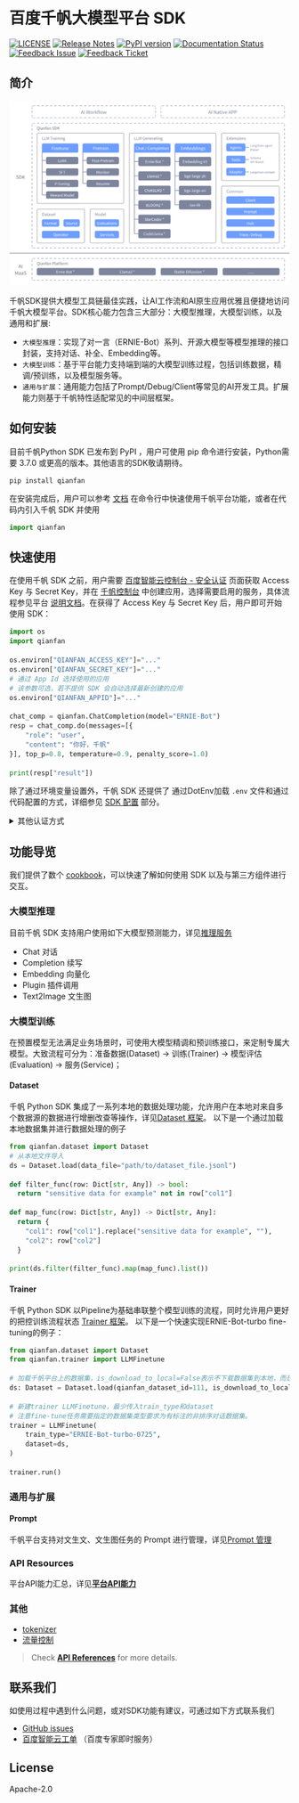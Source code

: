 # 百度千帆大模型平台 SDK

[![LICENSE](https://img.shields.io/github/license/baidubce/bce-qianfan-sdk.svg)](https://github.com/baidubce/bce-qianfan-sdk/blob/master/LICENSE)
[![Release Notes](https://img.shields.io/github/release/baidubce/bce-qianfan-sdk)](https://github.com/baidubce/bce-qianfan-sdk/releases)
[![PyPI version](https://badge.fury.io/py/qianfan.svg)](https://pypi.org/project/qianfan/)
[![Documentation Status](https://readthedocs.org/projects/qianfan/badge/?version=stable)](https://qianfan.readthedocs.io/en/stable/README.html)
[![Feedback Issue](https://img.shields.io/badge/%E8%81%94%E7%B3%BB%E6%88%91%E4%BB%AC-GitHub_Issue-brightgreen)](https://github.com/baidubce/bce-qianfan-sdk/issues)
[![Feedback Ticket](https://img.shields.io/badge/%E8%81%94%E7%B3%BB%E6%88%91%E4%BB%AC-%E7%99%BE%E5%BA%A6%E6%99%BA%E8%83%BD%E4%BA%91%E5%B7%A5%E5%8D%95-brightgreen)](https://console.bce.baidu.com/ticket/#/ticket/create?productId=279)

## 简介

![framwwork](/docs/imgs/sdk_framework.png)

千帆SDK提供大模型工具链最佳实践，让AI工作流和AI原生应用优雅且便捷地访问千帆大模型平台。SDK核心能力包含三大部分：大模型推理，大模型训练，以及通用和扩展:

- `大模型推理`：实现了对一言（ERNIE-Bot）系列、开源大模型等模型推理的接口封装，支持对话、补全、Embedding等。
- `大模型训练`：基于平台能力支持端到端的大模型训练过程，包括训练数据，精调/预训练，以及模型服务等。
- `通用与扩展`：通用能力包括了Prompt/Debug/Client等常见的AI开发工具。扩展能力则基于千帆特性适配常见的中间层框架。

## 如何安装

目前千帆Python SDK 已发布到 PyPI ，用户可使用 pip 命令进行安装，Python需要 3.7.0 或更高的版本。其他语言的SDK敬请期待。

```
pip install qianfan
```

在安装完成后，用户可以参考 [文档](./docs/cli.md) 在命令行中快速使用千帆平台功能，或者在代码内引入千帆 SDK 并使用

```python
import qianfan
```

## 快速使用

在使用千帆 SDK 之前，用户需要 [百度智能云控制台 - 安全认证](https://console.bce.baidu.com/iam/#/iam/accesslist) 页面获取 Access Key 与 Secret Key，并在 [千帆控制台](https://console.bce.baidu.com/qianfan/ais/console/applicationConsole/application) 中创建应用，选择需要启用的服务，具体流程参见平台 [说明文档](https://cloud.baidu.com/doc/Reference/s/9jwvz2egb)。在获得了 Access Key 与 Secret Key 后，用户即可开始使用 SDK：

```python
import os
import qianfan

os.environ["QIANFAN_ACCESS_KEY"]="..."
os.environ["QIANFAN_SECRET_KEY"]="..."
# 通过 App Id 选择使用的应用
# 该参数可选，若不提供 SDK 会自动选择最新创建的应用
os.environ["QIANFAN_APPID"]="..."

chat_comp = qianfan.ChatCompletion(model="ERNIE-Bot")
resp = chat_comp.do(messages=[{
    "role": "user",
    "content": "你好，千帆"
}], top_p=0.8, temperature=0.9, penalty_score=1.0)

print(resp["result"])
```

除了通过环境变量设置外，千帆 SDK 还提供了 通过DotEnv加载 `.env` 文件和通过代码配置的方式，详细参见 [SDK 配置](./docs/configurable.md) 部分。

<details>
<summary> 其他认证方式 </summary>

> 这里是一些其他认证方式，请仅在无法获取 Access Key 与 Secret Key 时使用。这些认证方式已经过时，将在未来从 SDK 中移除。

API Key (**AK**) 和 Secret Key (**SK**）是用户在调用千帆模型相关功能时所需要的凭证。具体获取流程参见平台的[应用接入使用说明文档](https://cloud.baidu.com/doc/WENXINWORKSHOP/s/Slkkydake)，但该认证方式无法使用训练、发布模型等功能，若需使用请使用 Access Key 和 Secret Key 的方式进行认证。在获得并配置了 AK 以及 SK 后，用户即可开始使用 SDK：

```python
import os
import qianfan

os.environ["QIANFAN_AK"]="..."
os.environ["QIANFAN_SK"]="..."

chat_comp = qianfan.ChatCompletion(model="ERNIE-Bot")
resp = chat_comp.do(messages=[{
    "role": "user",
    "content": "你好，千帆"
}], top_p=0.8, temperature=0.9, penalty_score=1.0)

print(resp["result"])
```

适用范围：

| 功能 | API Key | Access Key |
|:---|:---:|:---:|
| Chat 对话 | ✅ | ✅ |
| Completion 续写 | ✅ | ✅ |
| Embedding 向量化 | ✅ | ✅ |
| Plugin 插件调用 | ✅ | ✅ |
| 文生图 | ✅ | ✅ |
| 大模型调优 | ❌ | ✅ |
| 大模型管理 | ❌ | ✅ |
| 大模型服务 | ❌ | ✅ |
| 数据集管理 | ❌ | ✅ |

</details>

## 功能导览

我们提供了数个 [cookbook](https://github.com/baidubce/bce-qianfan-sdk/tree/main/cookbook)，可以快速了解如何使用 SDK 以及与第三方组件进行交互。

### 大模型推理

目前千帆 SDK 支持用户使用如下大模型预测能力，详见[推理服务](./docs/inference.md)

+ Chat 对话
+ Completion 续写
+ Embedding 向量化
+ Plugin 插件调用
+ Text2Image 文生图

### 大模型训练

在预置模型无法满足业务场景时，可使用大模型精调和预训练接口，来定制专属大模型。大致流程可分为：准备数据(Dataset) -> 训练(Trainer) -> 模型评估(Evaluation) -> 服务(Service)；

#### Dataset

千帆 Python SDK 集成了一系列本地的数据处理功能，允许用户在本地对来自多个数据源的数据进行增删改查等操作，详见[Dataset 框架](./docs/dataset.md)。
以下是一个通过加载本地数据集并进行数据处理的例子
```python
from qianfan.dataset import Dataset
# 从本地文件导入
ds = Dataset.load(data_file="path/to/dataset_file.jsonl")

def filter_func(row: Dict[str, Any]) -> bool:
  return "sensitive data for example" not in row["col1"]

def map_func(row: Dict[str, Any]) -> Dict[str, Any]:
  return {
    "col1": row["col1"].replace("sensitive data for example", ""),
    "col2": row["col2"]
  }

print(ds.filter(filter_func).map(map_func).list())
```

#### Trainer

千帆 Python SDK 以Pipeline为基础串联整个模型训练的流程，同时允许用户更好的把控训练流程状态 [Trainer 框架](./docs/trainer.md)。
以下是一个快速实现ERNIE-Bot-turbo fine-tuning的例子：
```python
from qianfan.dataset import Dataset
from qianfan.trainer import LLMFinetune

# 加载千帆平台上的数据集，is_download_to_local=False表示不下载数据集到本地，而是直接使用
ds: Dataset = Dataset.load(qianfan_dataset_id=111, is_download_to_local=False)

# 新建trainer LLMFinetune，最少传入train_type和dataset
# 注意fine-tune任务需要指定的数据集类型要求为有标注的非排序对话数据集。
trainer = LLMFinetune(
    train_type="ERNIE-Bot-turbo-0725",
    dataset=ds, 
)

trainer.run()

```

### 通用与扩展

#### Prompt

千帆平台支持对文生文、文生图任务的 Prompt 进行管理，详见[Prompt 管理](./docs/prompt.md)

### API Resources

平台API能力汇总，详见[**平台API能力**](./docs/api_contents.md)

### 其他
- [tokenizer](./docs/utils.md)
- [流量控制](./docs/configurable.md)

> Check [**API References**](https://qianfan.readthedocs.io/en/stable/qianfan.html) for more details.


## 联系我们
如使用过程中遇到什么问题，或对SDK功能有建议，可通过如下方式联系我们
- [GitHub issues](https://github.com/baidubce/bce-qianfan-sdk/issues)
- [百度智能云工单](https://console.bce.baidu.com/ticket/#/ticket/create?productId=279) （百度专家即时服务）

## License

Apache-2.0
